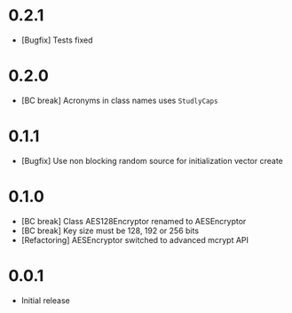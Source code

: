 # 0.2.1
 * [Bugfix] Tests fixed
# 0.2.0
 * [BC break] Acronyms in class names uses `StudlyCaps`

# 0.1.1
 * [Bugfix] Use non blocking random source for initialization vector create

# 0.1.0
 * [BC break] Class AES128Encryptor renamed to AESEncryptor
 * [BC break] Key size must be 128, 192 or 256 bits
 * [Refactoring] AESEncryptor switched to advanced mcrypt API


# 0.0.1
 * Initial release
